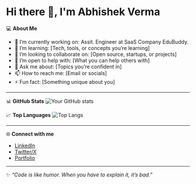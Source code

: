 # Hi there 👋, I'm Abhishek Verma

💻 **About Me**
- 🔭 I’m currently working on: Assit. Engineer at SaaS Company EduBuddy.
- 🌱 I’m learning: [Tech, tools, or concepts you’re learning]
- 👯 I’m looking to collaborate on: [Open source, startups, or projects]
- 🤔 I’m open to help with: [What you can help others with]
- 💬 Ask me about: [Topics you’re confident in]
- 📫 How to reach me: [Email or socials]
- ⚡ Fun fact: [Something unique about you]

---

📊 **GitHub Stats**
![Your GitHub stats](https://github-readme-stats.vercel.app/api?username=YourUsername&show_icons=true&theme=radical)

📈 **Top Languages**
![Top Langs](https://github-readme-stats.vercel.app/api/top-langs/?username=YourUsername&layout=compact&theme=radical)

---

🌐 **Connect with me**
- [LinkedIn](https://www.linkedin.com/in/yourprofile)
- [Twitter/X](https://twitter.com/yourhandle)
- [Portfolio](https://yourwebsite.com)

---

✨ *“Code is like humor. When you have to explain it, it’s bad.”*
